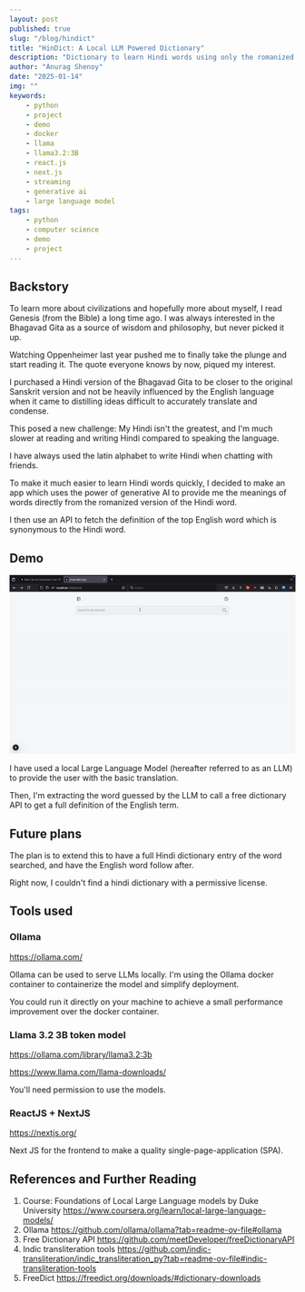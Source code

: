 ```yaml
---
layout: post
published: true
slug: "/blog/hindict"
title: "HinDict: A Local LLM Powered Dictionary"
description: "Dictionary to learn Hindi words using only the romanized form of the Hindi word."
author: "Anurag Shenoy"
date: "2025-01-14"
img: ""
keywords:
    - python
    - project
    - demo
    - docker
    - llama
    - llama3.2:3B
    - react.js
    - next.js
    - streaming
    - generative ai
    - large language model
tags:
    - python
    - computer science
    - demo
    - project
---
```


## Backstory

To learn more about civilizations and hopefully more about myself, I read Genesis (from the Bible) a long time ago. I was always interested in the Bhagavad Gita as a source of wisdom and philosophy, but never picked it up.

Watching Oppenheimer last year pushed me to finally take the plunge and start reading it. The quote everyone knows by now, piqued my interest.

I purchased a Hindi version of the Bhagavad Gita to be closer to the original Sanskrit version and not be heavily influenced by the English language when it came to distilling ideas difficult to accurately translate and condense.

This posed a new challenge: My Hindi isn't the greatest, and I'm much slower at reading and writing Hindi compared to speaking the language. 

I have always used the latin alphabet to write Hindi when chatting with friends.

To make it much easier to learn Hindi words quickly, I decided to make an app which uses the power of generative AI to provide me the meanings of words directly from the romanized version of the Hindi word.

I then use an API to fetch the definition of the top English word which is synonymous to the Hindi word.

## Demo
![definition of the hindi word aadhyatmik](../images/hindict/hindict-demo-aadhyatmik.gif)

I have used a local Large Language Model (hereafter referred to as an LLM) to provide the user with the basic translation.

Then, I'm extracting the word guessed by the LLM to call a free dictionary API to get a full definition of the English term.

## Future plans

The plan is to extend this to have a full Hindi dictionary entry of the word searched, and have the English word follow after.

Right now, I couldn't find a hindi dictionary with a permissive license.

## Tools used
### Ollama
https://ollama.com/

Ollama can be used to serve LLMs locally. I'm using the Ollama docker container to containerize the model and simplify deployment.

You could run it directly on your machine to achieve a small performance improvement over the docker container.

### Llama 3.2 3B token model
https://ollama.com/library/llama3.2:3b

https://www.llama.com/llama-downloads/

You'll need permission to use the models.

### ReactJS + NextJS
https://nextjs.org/

Next JS for the frontend to make a quality single-page-application (SPA).

## References and Further Reading
1. Course: Foundations of Local Large Language models by Duke University <https://www.coursera.org/learn/local-large-language-models/>
2. Ollama <https://github.com/ollama/ollama?tab=readme-ov-file#ollama>
3. Free Dictionary API <https://github.com/meetDeveloper/freeDictionaryAPI>
4. Indic transliteration tools <https://github.com/indic-transliteration/indic_transliteration_py?tab=readme-ov-file#indic-transliteration-tools>
5. FreeDict <https://freedict.org/downloads/#dictionary-downloads>
